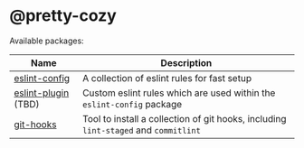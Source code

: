 # @pretty-cozy

Available packages:

| Name | Description |
|--- |--- |
| [eslint-config](./packages/eslint-config/) | A collection of eslint rules for fast setup |
| [eslint-plugin](./packages/eslint-plugin/) (TBD) | Custom eslint rules which are used within the `eslint-config` package |
| [git-hooks](./packages/git-hooks/) | Tool to install a collection of git hooks, including `lint-staged` and `commitlint` |
